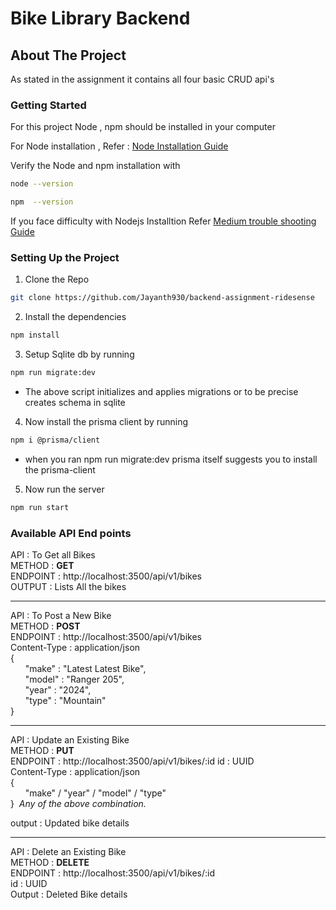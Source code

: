 
# Bike Library Backend

## About The Project
 As stated in the assignment it contains all four basic CRUD api's


### Getting Started

 For this project Node , npm should be installed in your computer
 
 For Node installation , Refer : [Node Installation Guide](https://nodejs.org/en/download/source-code)
 
  Verify the Node and npm installation with 
  ```sh
  node --version
  ```
  ```sh
  npm  --version 
  ```
If you face difficulty with Nodejs Installtion Refer
[Medium trouble shooting Guide](https://medium.com/@asiandigitalhub/troubleshooting-installation-issues-for-node-js-40ef0261e54c)

### Setting Up the Project
1. Clone the Repo
```sh
git clone https://github.com/Jayanth930/backend-assignment-ridesense
```
2. Install the dependencies
```sh
npm install 
```
3. Setup Sqlite db by running
```sh 
npm run migrate:dev
```
* The above script initializes and applies migrations or to be precise creates schema in sqlite 
4. Now install the prisma client by running
```sh
npm i @prisma/client
```
* when you ran npm run migrate:dev prisma itself suggests you to install the prisma-client
5. Now run the server 
```sh
npm run start 
```

### Available API End points

API : To Get all Bikes  
METHOD : **GET**  
ENDPOINT : http://localhost:3500/api/v1/bikes  
OUTPUT : Lists All the bikes  

---

API : To Post a New Bike    
METHOD : **POST**  
ENDPOINT : http://localhost:3500/api/v1/bikes  
Content-Type : application/json  
{  
    &nbsp; &nbsp; &nbsp; "make" : "Latest Latest Bike",  
    &nbsp; &nbsp; &nbsp; "model" : "Ranger 205",  
    &nbsp; &nbsp; &nbsp; "year" : "2024",  
    &nbsp; &nbsp; &nbsp; "type" : "Mountain"  
}

---

API : Update an Existing Bike  
METHOD : **PUT**  
ENDPOINT : http://localhost:3500/api/v1/bikes/:id
id : UUID   
Content-Type : application/json  
{  
    &nbsp; &nbsp; &nbsp; "make" / "year" / "model" / "type"     
}&nbsp; *Any of the above combination.*  

output : Updated bike details

---

API : Delete an Existing Bike  
METHOD : **DELETE**  
ENDPOINT : http://localhost:3500/api/v1/bikes/:id  
id : UUID   
Output : Deleted Bike details
